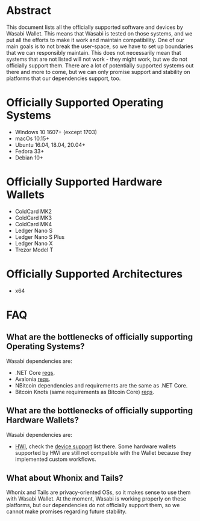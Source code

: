 # Abstract

This document lists all the officially supported software and devices by Wasabi Wallet. This means that Wasabi is tested on those systems, and we put all the efforts to make it work and maintain compatibility. One of our main goals is to not break the user-space, so we have to set up boundaries that we can responsibly maintain. This does not necessarily mean that systems that are not listed will not work - they might work, but we do not officially support them. There are a lot of potentially supported systems out there and more to come, but we can only promise support and stability on platforms that our dependencies support, too.

# Officially Supported Operating Systems

- Windows 10 1607+ (except 1703)
- macOs 10.15+
- Ubuntu 16.04, 18.04, 20.04+
- Fedora 33+
- Debian 10+

# Officially Supported Hardware Wallets

- ColdCard MK2
- ColdCard MK3
- ColdCard MK4
- Ledger Nano S
- Ledger Nano S Plus
- Ledger Nano X
- Trezor Model T

# Officially Supported Architectures

- x64

# FAQ

## What are the bottlenecks of officially supporting Operating Systems?

Wasabi dependencies are:
- .NET Core [reqs](https://github.com/dotnet/core/blob/master/release-notes/3.1/3.1-supported-os.md).
- Avalonia [reqs](https://github.com/AvaloniaUI/Avalonia/wiki/Runtime-Requirements).
- NBitcoin dependencies and requirements are the same as .NET Core.
- Bitcoin Knots (same requirements as Bitcoin Core) [reqs](https://bitcoin.org/en/bitcoin-core/features/requirements#system-requirements).

## What are the bottlenecks of officially supporting Hardware Wallets?

Wasabi dependencies are:
- [HWI](https://github.com/bitcoin-core/HWI), check the [device support](https://github.com/bitcoin-core/HWI#device-support) list there. Some hardware wallets supported by HWI are still not compatible with the Wallet because they implemented custom workflows.

## What about Whonix and Tails?

Whonix and Tails are privacy-oriented OSs, so it makes sense to use them with Wasabi Wallet. At the moment, Wasabi is working properly on these platforms, but our dependencies do not officially support them, so we cannot make promises regarding future stability.
